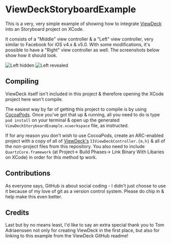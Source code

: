 # ViewDeckStoryboardExample

This is a very, very simple example of showing how to integrate [ViewDeck](https://github.com/Inferis/ViewDeck) into an Storyboard project on XCode.  

It consists of a "Middle" view controller & a "Left" view controller, very similar to Facebook for iOS v4.x & v5.0.  With some modifications, it's possible to have a "Right" view controller as well.  The screenshots below show how it should look.

![Left hidden](/simonrice/ViewDeckStoryboardExample/raw/master/Doc/lefthidden.png) ![Left revealed](/simonrice/ViewDeckStoryboardExample/raw/master/Doc/leftrevealed.png)

## Compiling

ViewDeck itself isn't included in this project & therefore opening the XCode project here won't compile.

The easiest way by far of getting this project to compile is by using [CocoaPods](http://cocoapods.org).  Once you've got that up & running, all you need to do is type `pod install` on your terminal & open up the generated `ViewDeckStoryboardExample.xcworkspace` file, as instructed.

If for any reason you don't wish to use CocoaPods, create an ARC-enabled project with a copy of all of [ViewDeck's](https://github.com/Inferis/ViewDeck) `IIViewDeckController.{m,h}` & all of the non-project files from this repository.  You also need to include `QuartzCore.framework` (at Project-> Build Phases-> Link Binary With Libaries on XCode) in order for this method tp work.

## Contributions

As everyone says, GitHub is about social coding - I didn't just choose to use it because of my love of git as a version control system.  Please do chip in & help make this even better.

## Credits

Last but by no means least, I'd like to say an extra special thank you to Tom Adriaenssen not only for creating ViewDeck in the first place, but also for linking to this example from the ViewDeck GitHub readme!
